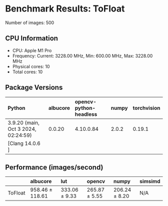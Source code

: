 # Benchmark Results: ToFloat

Number of images: 500

## CPU Information

- CPU: Apple M1 Pro
- Frequency: Current: 3228.00 MHz, Min: 600.00 MHz, Max: 3228.00 MHz
- Physical cores: 10
- Total cores: 10

## Package Versions

| Python                                | albucore   | opencv-python-headless   | numpy   | torchvision   |
|:--------------------------------------|:-----------|:-------------------------|:--------|:--------------|
| 3.9.20 (main, Oct  3 2024, 02:24:59)  | 0.0.20     | 4.10.0.84                | 2.0.2   | 0.19.1        |
| [Clang 14.0.6 ]                       |            |                          |         |               |

## Performance (images/second)

|         | albucore        | lut           | opencv        | numpy         | simsimd   |
|:--------|:----------------|:--------------|:--------------|:--------------|:----------|
| ToFloat | 958.46 ± 118.61 | 333.06 ± 9.33 | 265.87 ± 5.55 | 206.24 ± 8.20 | N/A       |
